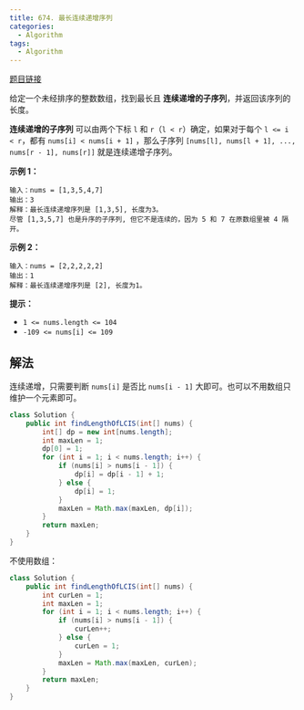 ```yaml
---
title: 674. 最长连续递增序列
categories:
  - Algorithm
tags:
  - Algorithm
---
```


[题目链接](https://leetcode.cn/problems/longest-continuous-increasing-subsequence/)

给定一个未经排序的整数数组，找到最长且 **连续递增的子序列**，并返回该序列的长度。

**连续递增的子序列** 可以由两个下标 `l` 和 `r`（`l < r`）确定，如果对于每个 `l <= i < r`，都有 `nums[i] < nums[i + 1]` ，那么子序列 `[nums[l], nums[l + 1], ..., nums[r - 1], nums[r]]` 就是连续递增子序列。

**示例 1：**

```
输入：nums = [1,3,5,4,7]
输出：3
解释：最长连续递增序列是 [1,3,5], 长度为3。
尽管 [1,3,5,7] 也是升序的子序列, 但它不是连续的，因为 5 和 7 在原数组里被 4 隔开。 
```

**示例 2：**

```
输入：nums = [2,2,2,2,2]
输出：1
解释：最长连续递增序列是 [2], 长度为1。
```

**提示：**

- `1 <= nums.length <= 104`
- `-109 <= nums[i] <= 109`

## 解法

连续递增，只需要判断 `nums[i]` 是否比 `nums[i - 1]` 大即可。也可以不用数组只维护一个元素即可。

```java
class Solution {
    public int findLengthOfLCIS(int[] nums) {
        int[] dp = new int[nums.length];
        int maxLen = 1;
        dp[0] = 1;
        for (int i = 1; i < nums.length; i++) {
            if (nums[i] > nums[i - 1]) {
                dp[i] = dp[i - 1] + 1;
            } else {
                dp[i] = 1;
            }
            maxLen = Math.max(maxLen, dp[i]);
        }
        return maxLen;
    }
}
```

不使用数组：

```java
class Solution {
    public int findLengthOfLCIS(int[] nums) {
        int curLen = 1;
        int maxLen = 1;
        for (int i = 1; i < nums.length; i++) {
            if (nums[i] > nums[i - 1]) {
                curLen++;
            } else {
                curLen = 1;
            }
            maxLen = Math.max(maxLen, curLen);
        }
        return maxLen;
    }
}
```

